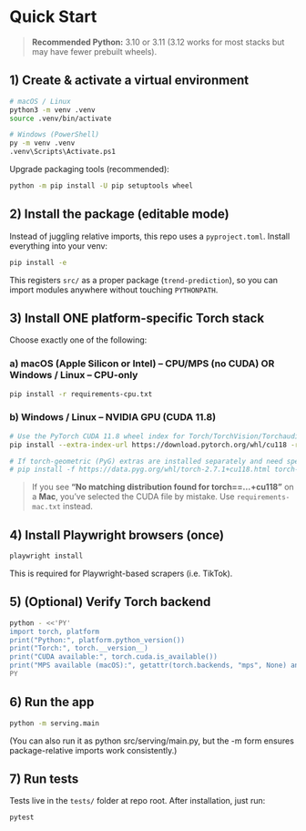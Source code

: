 # Quick Start

> **Recommended Python:** 3.10 or 3.11 (3.12 works for most stacks but may have fewer prebuilt wheels).

## 1) Create & activate a virtual environment

```bash
# macOS / Linux
python3 -m venv .venv
source .venv/bin/activate

# Windows (PowerShell)
py -m venv .venv
.venv\Scripts\Activate.ps1
```

Upgrade packaging tools (recommended):

```bash
python -m pip install -U pip setuptools wheel
```

## 2) Install the package (editable mode)
Instead of juggling relative imports, this repo uses a `pyproject.toml`.
Install everything into your venv:

```bash
pip install -e
```
This registers `src/` as a proper package (`trend-prediction`), so you can import modules anywhere without touching `PYTHONPATH`.

## 3) Install ONE platform-specific Torch stack

Choose exactly one of the following:

### a) macOS (Apple Silicon or Intel) – CPU/MPS (no CUDA) OR Windows / Linux – CPU-only

```bash
pip install -r requirements-cpu.txt
```

### b) Windows / Linux – NVIDIA GPU (CUDA 11.8)

```bash
# Use the PyTorch CUDA 11.8 wheel index for Torch/TorchVision/Torchaudio
pip install --extra-index-url https://download.pytorch.org/whl/cu118 -r requirements-cuda118.txt

# If torch-geometric (PyG) extras are installed separately and need specific wheels:
# pip install -f https://data.pyg.org/whl/torch-2.7.1+cu118.html torch-geometric
```

> If you see **“No matching distribution found for torch==…+cu118”** on a **Mac**, you’ve selected the CUDA file by mistake. Use `requirements-mac.txt` instead.

## 4) Install Playwright browsers (once)

```bash
playwright install
```

This is required for Playwright-based scrapers (i.e. TikTok).

## 5) (Optional) Verify Torch backend

```bash
python - <<'PY'
import torch, platform
print("Python:", platform.python_version())
print("Torch:", torch.__version__)
print("CUDA available:", torch.cuda.is_available())
print("MPS available (macOS):", getattr(torch.backends, "mps", None) and torch.backends.mps.is_available())
PY
```

## 6) Run the app

```bash
python -m serving.main
```
(You can also run it as python src/serving/main.py, but the -m form ensures package-relative imports work consistently.)

## 7) Run tests
Tests live in the `tests/` folder at repo root. After installation, just run:
```bash
pytest
```
